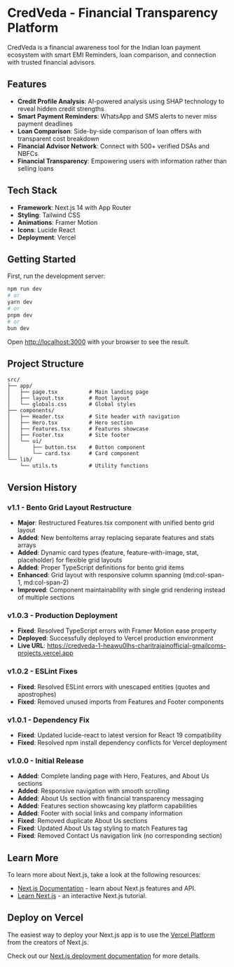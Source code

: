 # CredVeda - Financial Transparency Platform

CredVeda is a financial awareness tool for the Indian loan payment ecosystem with smart EMI Reminders, loan comparison, and connection with trusted financial advisors.

## Features

- **Credit Profile Analysis**: AI-powered analysis using SHAP technology to reveal hidden credit strengths
- **Smart Payment Reminders**: WhatsApp and SMS alerts to never miss payment deadlines
- **Loan Comparison**: Side-by-side comparison of loan offers with transparent cost breakdown
- **Financial Advisor Network**: Connect with 500+ verified DSAs and NBFCs
- **Financial Transparency**: Empowering users with information rather than selling loans

## Tech Stack

- **Framework**: Next.js 14 with App Router
- **Styling**: Tailwind CSS
- **Animations**: Framer Motion
- **Icons**: Lucide React
- **Deployment**: Vercel

## Getting Started

First, run the development server:

```bash
npm run dev
# or
yarn dev
# or
pnpm dev
# or
bun dev
```

Open [http://localhost:3000](http://localhost:3000) with your browser to see the result.

## Project Structure

```
src/
├── app/
│   ├── page.tsx          # Main landing page
│   ├── layout.tsx        # Root layout
│   └── globals.css       # Global styles
├── components/
│   ├── Header.tsx        # Site header with navigation
│   ├── Hero.tsx          # Hero section
│   ├── Features.tsx      # Features showcase
│   ├── Footer.tsx        # Site footer
│   └── ui/
│       ├── button.tsx    # Button component
│       └── card.tsx      # Card component
└── lib/
    └── utils.ts          # Utility functions
```

## Version History

### v1.1 - Bento Grid Layout Restructure
- **Major**: Restructured Features.tsx component with unified bento grid layout
- **Added**: New bentoItems array replacing separate features and stats arrays
- **Added**: Dynamic card types (feature, feature-with-image, stat, placeholder) for flexible grid layouts
- **Added**: Proper TypeScript definitions for bento grid items
- **Enhanced**: Grid layout with responsive column spanning (md:col-span-1, md:col-span-2)
- **Improved**: Component maintainability with single grid rendering instead of multiple sections

### v1.0.3 - Production Deployment
- **Fixed**: Resolved TypeScript errors with Framer Motion ease property
- **Deployed**: Successfully deployed to Vercel production environment
- **Live URL**: https://credveda-1-heawu0lhs-charitrajainofficial-gmailcoms-projects.vercel.app

### v1.0.2 - ESLint Fixes
- **Fixed**: Resolved ESLint errors with unescaped entities (quotes and apostrophes)
- **Fixed**: Removed unused imports from Features and Footer components

### v1.0.1 - Dependency Fix
- **Fixed**: Updated lucide-react to latest version for React 19 compatibility
- **Fixed**: Resolved npm install dependency conflicts for Vercel deployment

### v1.0.0 - Initial Release
- **Added**: Complete landing page with Hero, Features, and About Us sections
- **Added**: Responsive navigation with smooth scrolling
- **Added**: About Us section with financial transparency messaging
- **Added**: Features section showcasing key platform capabilities
- **Added**: Footer with social links and company information
- **Fixed**: Removed duplicate About Us sections
- **Fixed**: Updated About Us tag styling to match Features tag
- **Fixed**: Removed Contact Us navigation link (no corresponding section)

## Learn More

To learn more about Next.js, take a look at the following resources:

- [Next.js Documentation](https://nextjs.org/docs) - learn about Next.js features and API.
- [Learn Next.js](https://nextjs.org/learn) - an interactive Next.js tutorial.

## Deploy on Vercel

The easiest way to deploy your Next.js app is to use the [Vercel Platform](https://vercel.com/new?utm_medium=default-template&filter=next.js&utm_source=create-next-app&utm_campaign=create-next-app-readme) from the creators of Next.js.

Check out our [Next.js deployment documentation](https://nextjs.org/docs/app/building-your-application/deploying) for more details.
